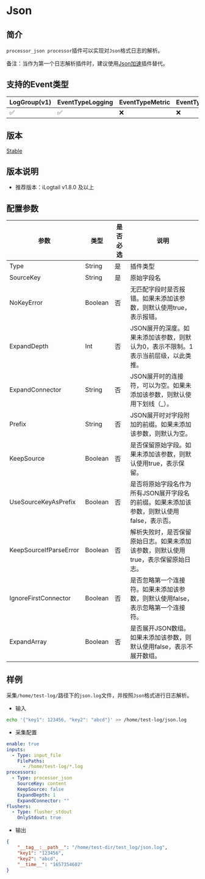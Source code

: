 # Json

## 简介

`processor_json processor`插件可以实现对`Json`格式日志的解析。

备注：当作为第一个日志解析插件时，建议使用[Json加速](../accelerator/json-accelerate.md)插件替代。

## 支持的Event类型

| LogGroup(v1) | EventTypeLogging | EventTypeMetric | EventTypeSpan |
| ------------ | ---------------- | --------------- | ------------- |
|      ✅      |      ✅           |       ❌        |      ❌       |

## 版本

[Stable](../../stability-level.md)

## 版本说明

* 推荐版本：iLogtail v1.8.0 及以上

## 配置参数

| 参数                     | 类型      | 是否必选 | 说明                                                |
| ---------------------- | ------- | ---- | ------------------------------------------------- |
| Type                   | String  | 是    | 插件类型                                              |
| SourceKey              | String  | 是    | 原始字段名                                             |
| NoKeyError             | Boolean | 否    | 无匹配字段时是否报错。如果未添加该参数，则默认使用true，表示报错。               |
| ExpandDepth            | Int     | 否    | JSON展开的深度。如果未添加该参数，则默认为0，表示不限制。1表示当前层级，以此类推。      |
| ExpandConnector        | String  | 否    | JSON展开时的连接符，可以为空。如果未添加该参数，则默认使用下划线（\_）。           |
| Prefix                 | String  | 否    | JSON展开时对字段附加的前缀。如果未添加该参数，则默认为空。                   |
| KeepSource             | Boolean | 否    | 是否保留原始字段。如果未添加该参数，则默认使用true，表示保留。                 |
| UseSourceKeyAsPrefix   | Boolean | 否    | 是否将原始字段名作为所有JSON展开字段名的前缀。如果未添加该参数，则默认使用false，表示否。 |
| KeepSourceIfParseError | Boolean | 否    | 解析失败时，是否保留原始日志。如果未添加该参数，则默认使用true，表示保留原始日志。       |
| IgnoreFirstConnector   | Boolean | 否    | 是否忽略第一个连接符。如果未添加该参数，则默认使用false，表示忽略第一个连接符。       |
| ExpandArray            | Boolean | 否    | 是否展开JSON数组。如果未添加该参数，则默认使用false，表示不展开数组。       |

## 样例

采集`/home/test-log/`路径下的`json.log`文件，并按照`Json`格式进行日志解析。

* 输入

```bash
echo '{"key1": 123456, "key2": "abcd"}' >> /home/test-log/json.log
```

* 采集配置

```yaml
enable: true
inputs:
  - Type: input_file
    FilePaths: 
      - /home/test-log/*.log
processors:
  - Type: processor_json
    SourceKey: content
    KeepSource: false
    ExpandDepth: 1
    ExpandConnector: ""
flushers:
  - Type: flusher_stdout
    OnlyStdout: true
```

* 输出

```json
{
    "__tag__:__path__": "/home/test-dir/test_log/json.log",
    "key1": "123456",
    "key2": "abcd",
    "__time__": "1657354602"
}
```
